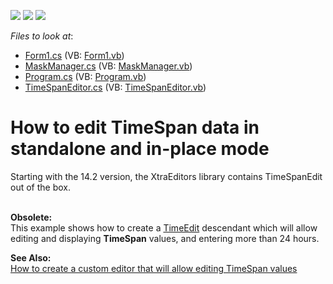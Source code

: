 <!-- default badges list -->
![](https://img.shields.io/endpoint?url=https://codecentral.devexpress.com/api/v1/VersionRange/128620816/13.1.4%2B)
[![](https://img.shields.io/badge/Open_in_DevExpress_Support_Center-FF7200?style=flat-square&logo=DevExpress&logoColor=white)](https://supportcenter.devexpress.com/ticket/details/E1976)
[![](https://img.shields.io/badge/📖_How_to_use_DevExpress_Examples-e9f6fc?style=flat-square)](https://docs.devexpress.com/GeneralInformation/403183)
<!-- default badges end -->
<!-- default file list -->
*Files to look at*:

* [Form1.cs](./CS/TimeSpanEditor/Form1.cs) (VB: [Form1.vb](./VB/TimeSpanEditor/Form1.vb))
* [MaskManager.cs](./CS/TimeSpanEditor/MaskManager.cs) (VB: [MaskManager.vb](./VB/TimeSpanEditor/MaskManager.vb))
* [Program.cs](./CS/TimeSpanEditor/Program.cs) (VB: [Program.vb](./VB/TimeSpanEditor/Program.vb))
* [TimeSpanEditor.cs](./CS/TimeSpanEditor/TimeSpanEditor.cs) (VB: [TimeSpanEditor.vb](./VB/TimeSpanEditor/TimeSpanEditor.vb))
<!-- default file list end -->
# How to edit TimeSpan data in standalone and in-place mode


<p>Starting with the 14.2 version, the XtraEditors library contains TimeSpanEdit out of the box.</p>
<p><strong><br />Obsolete:</strong><br />This example shows how to create a <a href="http://documentation.devexpress.com/#WindowsForms/clsDevExpressXtraEditorsTimeEdittopic">TimeEdit</a> descendant which will allow editing and displaying <strong>TimeSpan</strong> values, and entering more than 24 hours.</p>
<p><strong>See Also:</strong><br /> <a href="https://www.devexpress.com/Support/Center/p/K18332">How to create a custom editor that will allow editing TimeSpan values </a></p>

<br/>


